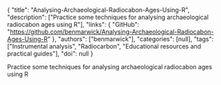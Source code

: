 {
  "title": "Analysing-Archaeological-Radiocabon-Ages-Using-R",
  "description": ["Practice some techniques for analysing archaeological radiocabon ages using R"],
  "links": {
    "GitHub": "https://github.com/benmarwick/Analysing-Archaeological-Radiocabon-Ages-Using-R"
  },
  "authors": ["benmarwick"],
  "categories": [null],
  "tags": ["Instrumental analysis", "Radiocarbon", "Educational resources and practical guides"],
  "doi": null
}

<!-- Generated by csv2md.R – do not edit by hand -->

Practice some techniques for analysing archaeological radiocabon ages using R